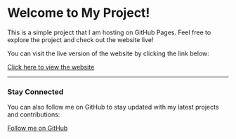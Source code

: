 # Welcome to My Project!

This is a simple project that I am hosting on GitHub Pages. Feel free to explore the project and check out the website live!

You can visit the live version of the website by clicking the link below:

[Click here to view the website](https://hteixeira-dev.github.io/project-cordel)

---

### Stay Connected

You can also follow me on GitHub to stay updated with my latest projects and contributions:

[Follow me on GitHub](https://github.com/hteixeira-dev)
